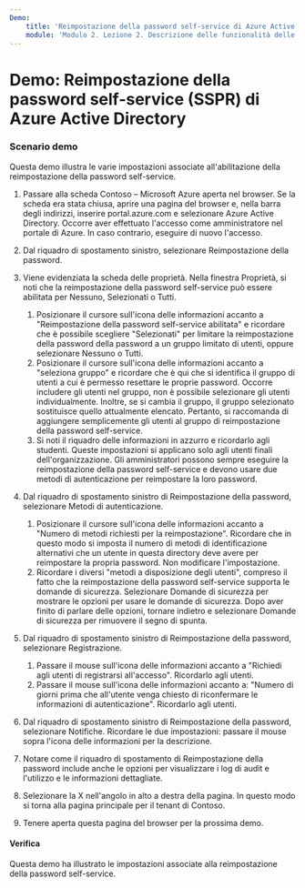 ```yaml
---
Demo:
    title: 'Reimpostazione della password self-service di Azure Active Directory'
    module: 'Modulo 2. Lezione 2. Descrizione delle funzionalità delle soluzioni Microsoft per la gestione delle identità e degli accessi: descrizione dei vari metodi di autenticazione di Azure AD'
---
```


# Demo: Reimpostazione della password self-service (SSPR) di Azure Active Directory

### Scenario demo

Questa demo illustra le varie impostazioni associate all'abilitazione della reimpostazione della password self-service.

1. Passare alla scheda Contoso – Microsoft Azure aperta nel browser. Se la scheda era stata chiusa, aprire una pagina del browser e, nella barra degli indirizzi, inserire portal.azure.com e selezionare Azure Active Directory. Occorre aver effettuato l'accesso come amministratore nel portale di Azure. In caso contrario, eseguire di nuovo l'accesso.

1. Dal riquadro di spostamento sinistro, selezionare Reimpostazione della password.

1. Viene evidenziata la scheda delle proprietà.  Nella finestra Proprietà, si noti che la reimpostazione della password self-service può essere abilitata per Nessuno, Selezionati o Tutti.
    1. Posizionare il cursore sull'icona delle informazioni accanto a "Reimpostazione della password self-service abilitata" e ricordare che è possibile scegliere "Selezionati" per limitare la reimpostazione della password della password a un gruppo limitato di utenti, oppure selezionare Nessuno o Tutti.
    1. Posizionare il cursore sull'icona delle informazioni accanto a "seleziona gruppo" e ricordare che è qui che si identifica il gruppo di utenti a cui è permesso resettare le proprie password.   Occorre includere gli utenti nel gruppo, non è possibile selezionare gli utenti individualmente.  Inoltre, se si cambia il gruppo, il gruppo selezionato sostituisce quello attualmente elencato.  Pertanto, si raccomanda di aggiungere semplicemente gli utenti al gruppo di reimpostazione della password self-service.
    1. Si noti il riquadro delle informazioni in azzurro e ricordarlo agli studenti. Queste impostazioni si applicano solo agli utenti finali dell'organizzazione. Gli amministratori possono sempre eseguire la reimpostazione della password self-service e devono usare due metodi di autenticazione per reimpostare la loro password.

1. Dal riquadro di spostamento sinistro di Reimpostazione della password, selezionare Metodi di autenticazione.
    1. Posizionare il cursore sull'icona delle informazioni accanto a "Numero di metodi richiesti per la reimpostazione".  Ricordare che in questo modo si imposta il numero di metodi di identificazione alternativi che un utente in questa directory deve avere per reimpostare la propria password.   Non modificare l'impostazione.
    1. Ricordare i diversi "metodi a disposizione degli utenti", compreso il fatto che la reimpostazione della password self-service supporta le domande di sicurezza. Selezionare Domande di sicurezza per mostrare le opzioni per usare le domande di sicurezza. Dopo aver finito di parlare delle opzioni, tornare indietro e selezionare Domande di sicurezza per rimuovere il segno di spunta.

1. Dal riquadro di spostamento sinistro di Reimpostazione della password, selezionare Registrazione.
    1. Passare il mouse sull'icona delle informazioni accanto a "Richiedi agli utenti di registrarsi all'accesso".   Ricordarlo agli utenti.  
    1. Passare il mouse sull'icona delle informazioni accanto a: "Numero di giorni prima che all'utente venga chiesto di riconfermare le informazioni di autenticazione".   Ricordarlo agli utenti.  

1. Dal riquadro di spostamento sinistro di Reimpostazione della password, selezionare Notifiche.  Ricordare le due impostazioni: passare il mouse sopra l'icona delle informazioni per la descrizione.

1. Notare come il riquadro di spostamento di Reimpostazione della password include anche le opzioni per visualizzare i log di audit e l'utilizzo e le informazioni dettagliate.

1. Selezionare la X nell'angolo in alto a destra della pagina. In questo modo si torna alla pagina principale per il tenant di Contoso.

1. Tenere aperta questa pagina del browser per la prossima demo.

#### Verifica

Questa demo ha illustrato le impostazioni associate alla reimpostazione della password self-service. 


